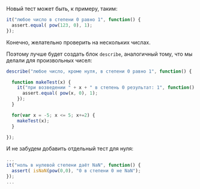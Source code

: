 Новый тест может быть, к примеру, таким:

```js
it("любое число в степени 0 равно 1", function() {
  assert.equal( pow(123, 0), 1);
});
```

Конечно, желательно проверить на нескольких числах. 

Поэтому лучше будет создать блок `describe`, аналогичный тому, что мы делали для произвольных чисел:

```js
describe("любое число, кроме нуля, в степени 0 равно 1", function() {

  function makeTest(x) {
    it("при возведении " + x + " в степень 0 результат: 1", function() { 
      assert.equal( pow(x, 0), 1);
    });
  }

  for(var x = -5; x <= 5; x+=2) {
    makeTest(x);
  }

});
```

И не забудем добавить отдельный тест для нуля:

```js
...
it("ноль в нулевой степени даёт NaN", function() {
  assert( isNaN(pow(0,0), "0 в степени 0 не NaN");
});
...
```


